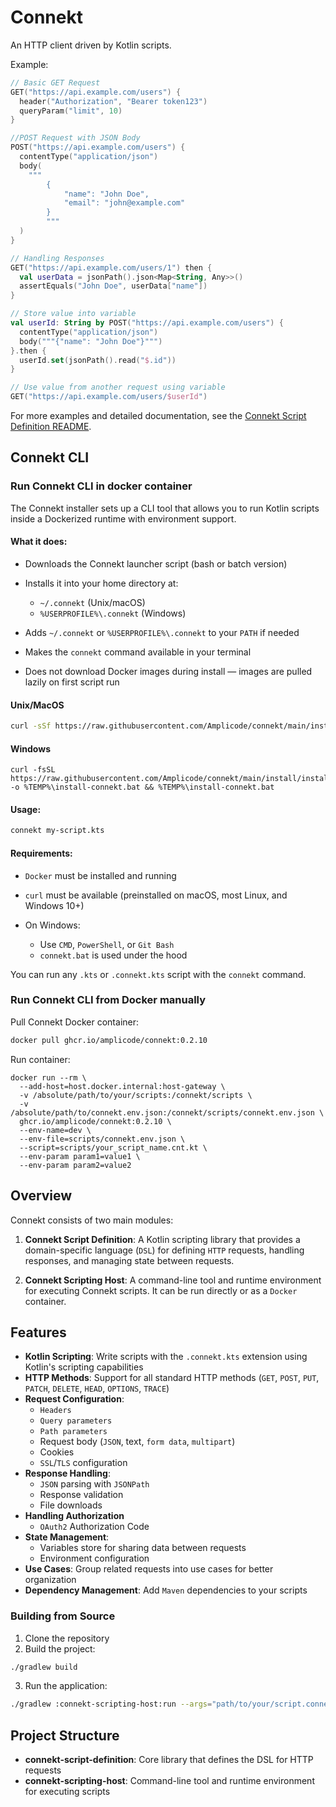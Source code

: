 # Connekt

An HTTP client driven by Kotlin scripts.

Example:

```kotlin
// Basic GET Request
GET("https://api.example.com/users") {
  header("Authorization", "Bearer token123")
  queryParam("limit", 10)
}

//POST Request with JSON Body
POST("https://api.example.com/users") {
  contentType("application/json")
  body(
    """
        {
            "name": "John Doe",
            "email": "john@example.com"
        }
        """
  )
}

// Handling Responses
GET("https://api.example.com/users/1") then {
  val userData = jsonPath().json<Map<String, Any>>()
  assertEquals("John Doe", userData["name"])
}

// Store value into variable
val userId: String by POST("https://api.example.com/users") {
  contentType("application/json")
  body("""{"name": "John Doe"}""")
}.then {
  userId.set(jsonPath().read("$.id"))
}

// Use value from another request using variable
GET("https://api.example.com/users/$userId")
```

For more examples and detailed documentation, see
the [Connekt Script Definition README](connekt-script-definition/README.md).

## Connekt CLI

### Run Connekt CLI in docker container
The Connekt installer sets up a CLI tool that allows you to run Kotlin scripts inside a Dockerized runtime with
environment support.

#### What it does:

* Downloads the Connekt launcher script (bash or batch version)
* Installs it into your home directory at:

  * `~/.connekt` (Unix/macOS)
  * `%USERPROFILE%\.connekt` (Windows)
* Adds `~/.connekt` or `%USERPROFILE%\.connekt` to your `PATH` if needed
* Makes the `connekt` command available in your terminal
* Does not download Docker images during install — images are pulled lazily on first script run

#### Unix/MacOS

```Bash
curl -sSf https://raw.githubusercontent.com/Amplicode/connekt/main/install/install.sh | bash
```

#### Windows

```Batch
curl -fsSL https://raw.githubusercontent.com/Amplicode/connekt/main/install/install.bat -o %TEMP%\install-connekt.bat && %TEMP%\install-connekt.bat
```

#### Usage:

```bash
connekt my-script.kts
```

#### Requirements:

* `Docker` must be installed and running
* `curl` must be available (preinstalled on macOS, most Linux, and Windows 10+)
* On Windows:

  * Use `CMD`, `PowerShell`, or `Git Bash`
  * `connekt.bat` is used under the hood

You can run any `.kts` or `.connekt.kts` script with the `connekt` command.

### Run Connekt CLI from Docker manually

Pull Connekt Docker container:

```bash
docker pull ghcr.io/amplicode/connekt:0.2.10
```

Run container:

```Batch
docker run --rm \
  --add-host=host.docker.internal:host-gateway \
  -v /absolute/path/to/your/scripts:/connekt/scripts \
  -v /absolute/path/to/connekt.env.json:/connekt/scripts/connekt.env.json \
  ghcr.io/amplicode/connekt:0.2.10 \
  --env-name=dev \
  --env-file=scripts/connekt.env.json \
  --script=scripts/your_script_name.cnt.kt \
  --env-param param1=value1 \
  --env-param param2=value2
```
## Overview

Connekt consists of two main modules:

1. **Connekt Script Definition**: A Kotlin scripting library that provides a domain-specific language (`DSL`) for
   defining `HTTP` requests, handling responses, and managing state between requests.

2. **Connekt Scripting Host**: A command-line tool and runtime environment for executing Connekt scripts. It can be run
   directly or as a `Docker` container.

## Features

- **Kotlin Scripting**: Write scripts with the `.connekt.kts` extension using Kotlin's scripting capabilities
- **HTTP Methods**: Support for all standard HTTP methods (`GET`, `POST`, `PUT`, `PATCH`, `DELETE`, `HEAD`, `OPTIONS`,
  `TRACE`)
- **Request Configuration**:
  - `Headers`
  - `Query parameters`
  - `Path parameters`
  - Request body (`JSON`, text, `form data`, `multipart`)
  - Cookies
  - `SSL`/`TLS` configuration
- **Response Handling**:
  - `JSON` parsing with `JSONPath`
  - Response validation
  - File downloads
- **Handling Authorization**
  - `OAuth2` Authorization Code
- **State Management**:
  - Variables store for sharing data between requests
  - Environment configuration
- **Use Cases**: Group related requests into use cases for better organization
- **Dependency Management**: Add `Maven` dependencies to your scripts

### Building from Source

1. Clone the repository
2. Build the project:

```bash
./gradlew build
```

3. Run the application:

```bash
./gradlew :connekt-scripting-host:run --args="path/to/your/script.connekt.kts"
```

## Project Structure

- **connekt-script-definition**: Core library that defines the DSL for HTTP requests
- **connekt-scripting-host**: Command-line tool and runtime environment for executing scripts
